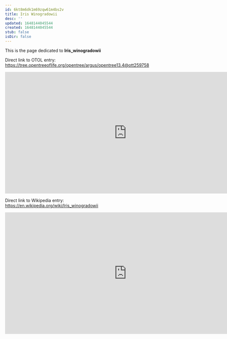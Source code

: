 ```yaml
---
id: 6kt8m6dk1m69zqw61m4bs2v
title: Iris Winogradowii
desc: ''
updated: 1648144045544
created: 1648144045544
stub: false
isDir: false
---
```

This is the page dedicated to **Iris_winogradowii**


Direct link to OTOL entry: https://tree.opentreeoflife.org/opentree/argus/opentree13.4@ott259758



<html>
    <body>
    <iframe src="https://tree.opentreeoflife.org/opentree/argus/opentree13.4@ott259758"
    width="800" height="400" frameborder="0" allowfullscreen> </iframe>
    </body>
</html>
    


Direct link to Wikipedia entry: https://en.wikipedia.org/wiki/Iris_winogradowii



<html>
    <body>
    <iframe src="https://en.wikipedia.org/wiki/Iris_winogradowii"
    width="800" height="400" frameborder="0" allowfullscreen> </iframe>
    </body>
</html>
    
